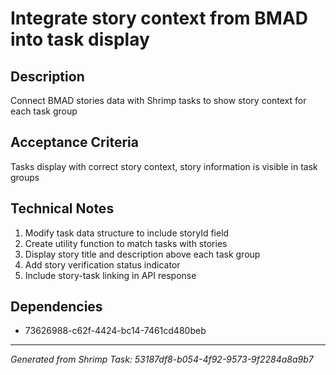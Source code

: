 # Integrate story context from BMAD into task display

## Description
Connect BMAD stories data with Shrimp tasks to show story context for each task group

## Acceptance Criteria
Tasks display with correct story context, story information is visible in task groups

## Technical Notes
1. Modify task data structure to include storyId field
2. Create utility function to match tasks with stories
3. Display story title and description above each task group
4. Add story verification status indicator
5. Include story-task linking in API response

## Dependencies
- 73626988-c62f-4424-bc14-7461cd480beb

---
*Generated from Shrimp Task: 53187df8-b054-4f92-9573-9f2284a8a9b7*

